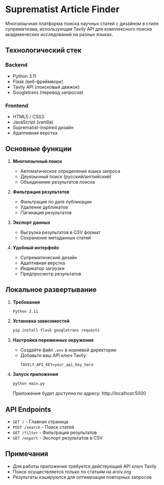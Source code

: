 # Suprematist Article Finder

Многоязычная платформа поиска научных статей с дизайном в стиле супрематизма, использующая Tavily API для комплексного поиска академических исследований на разных языках.

## Технологический стек

### Backend
- Python 3.11
- Flask (веб-фреймворк)
- Tavily API (поисковый движок)
- Googletrans (перевод запросов)

### Frontend
- HTML5 / CSS3
- JavaScript (vanilla)
- Suprematist-inspired дизайн
- Адаптивная верстка

## Основные функции

1. **Многоязычный поиск**
   - Автоматическое определение языка запроса
   - Двуязычный поиск (русский/английский)
   - Объединение результатов поиска

2. **Фильтрация результатов**
   - Фильтрация по дате публикации
   - Удаление дубликатов
   - Пагинация результатов

3. **Экспорт данных**
   - Выгрузка результатов в CSV формат
   - Сохранение метаданных статей

4. **Удобный интерфейс**
   - Супрематический дизайн
   - Адаптивная верстка
   - Индикатор загрузки
   - Предпросмотр результатов

## Локальное развертывание

1. **Требования**
   ```bash
   Python 3.11
   ```

2. **Установка зависимостей**
   ```bash
   pip install flask googletrans requests
   ```

3. **Настройка переменных окружения**
   - Создайте файл `.env` в корневой директории
   - Добавьте ваш API ключ Tavily:
     ```
     TAVILY_API_KEY=your_api_key_here
     ```

4. **Запуск приложения**
   ```bash
   python main.py
   ```
   Приложение будет доступно по адресу: http://localhost:5000

## API Endpoints

- `GET /` - Главная страница
- `POST /search` - Поиск статей
- `GET /filter` - Фильтрация результатов
- `GET /export` - Экспорт результатов в CSV

## Примечания
- Для работы приложения требуется действующий API ключ Tavily
- Поиск осуществляется только по статьям на arxiv.org
- Результаты кэшируются для оптимизации повторных запросов

